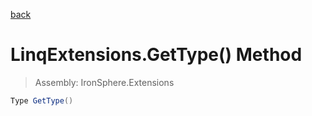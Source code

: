 ﻿

[back](/IronSphere.Extensions/types/LinqExtensions)

# LinqExtensions.GetType() Method

> Assembly: IronSphere.Extensions

```csharp
Type GetType()
```



 
